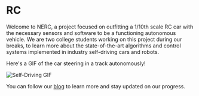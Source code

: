 # RC

Welcome to NERC, a project focused on outfitting a 1/10th scale RC car with the necessary sensors and software to be a functioning autonomous vehicle. We are two college students working on this project during our breaks, to learn more about the state-of-the-art algorithms and control systems implemented in industry self-driving cars and robots.

Here's a GIF of the car steering in a track autonomously!

![Self-Driving GIF](https://media.giphy.com/media/h2T8KEapfywlSWCski/giphy-downsized-large.gif)

You can follow our [blog](https://nerc18.wordpress.com/) to learn more and stay updated on our progress.
